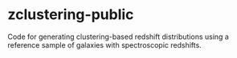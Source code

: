 # zclustering-public
Code for generating clustering-based redshift distributions using a reference sample of galaxies with spectroscopic redshifts.
